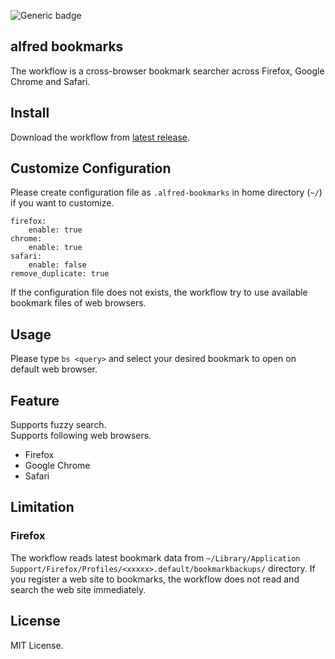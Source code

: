 ![Generic badge](https://github.com/konoui/alfred-bookmarks/workflows/test/badge.svg)
## alfred bookmarks
The workflow is a cross-browser bookmark searcher across Firefox, Google Chrome and Safari.

## Install
Download the workflow from [latest release](https://github.com/konoui/alfred-bookmarks/releases).

## Customize Configuration
Please create configuration file as `.alfred-bookmarks` in home directory (`~/`) if you want to customize.
```
firefox:
    enable: true
chrome:
    enable: true
safari:
    enable: false
remove_duplicate: true
```

If the configuration file does not exists, the workflow try to use available bookmark files of web browsers.

## Usage
Please type `bs <query>` and select your desired bookmark to open on default web browser.

## Feature
Supports fuzzy search.   
Supports following web browsers.
- Firefox
- Google Chrome
- Safari

## Limitation
### Firefox 
The workflow reads latest bookmark data from `~/Library/Application Support/Firefox/Profiles/<xxxxx>.default/bookmarkbackups/` directory.
If you register a web site to bookmarks, the workflow does not read and search the web site immediately.

## License
MIT License.
